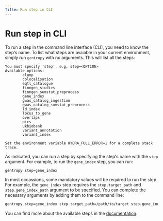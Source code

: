 ```yaml
---
Title: Run step in CLI
---
```


# Run step in CLI

To run a step in the command line interface (CLI), you need to know the step's name. To list what steps are avaiable in your current environment, simply run `gentropy` with no arguments. This will list all the steps:

```
You must specify 'step', e.g, step=<OPTION>
Available options:
        clump
        colocalisation
        eqtl_catalogue
        finngen_studies
        finngen_sumstat_preprocess
        gene_index
        gwas_catalog_ingestion
        gwas_catalog_sumstat_preprocess
        ld_index
        locus_to_gene
        overlaps
        pics
        ukbiobank
        variant_annotation
        variant_index

Set the environment variable HYDRA_FULL_ERROR=1 for a complete stack trace.
```

As indicated, you can run a step by specifying the step's name with the `step` argument. For example, to run the `gene_index` step, you can run:

```bash
gentropy step=gene_index
```

In most occassions, some mandatory values will be required to run the step. For example, the `gene_index` step requires the `step.target_path` and `step.gene_index_path` argument to be specified. You can complete the necessary arguments by adding them to the command line:

```bash
gentropy step=gene_index step.target_path=/path/to/target step.gene_index_path=/path/to/gene_index
```

You can find more about the available steps in the [documentation](../../python_api/steps/_steps.md).
